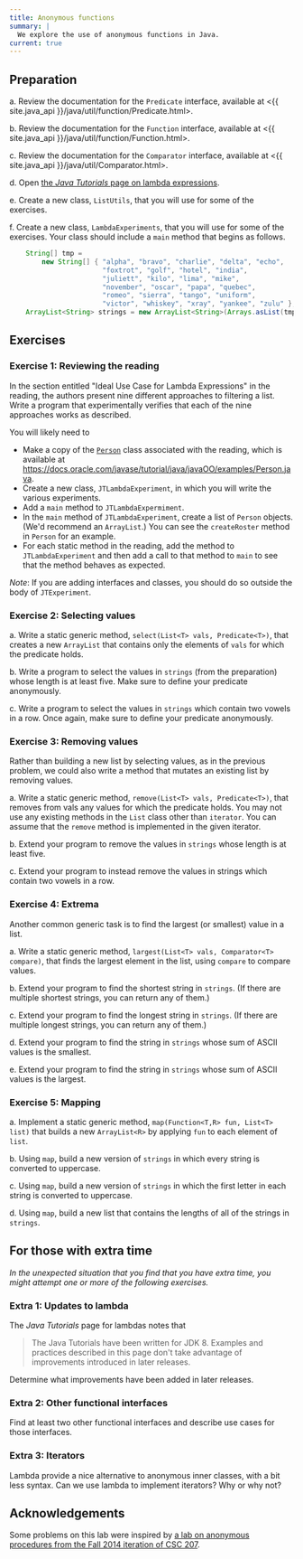 ```yaml
---
title: Anonymous functions
summary: |
  We explore the use of anonymous functions in Java.
current: true
---
```

## Preparation

a. Review the documentation for the `Predicate` interface, available
at <{{ site.java_api }}/java/util/function/Predicate.html>.

b. Review the documentation for the `Function` interface, available
at <{{ site.java_api }}/java/util/function/Function.html>.

c. Review the documentation for the `Comparator` interface, available
at <{{ site.java_api }}/java/util/Comparator.html>.

d. Open [the _Java Tutorials_ page on lambda expressions](https://docs.oracle.com/javase/tutorial/java/javaOO/lambdaexpressions.html).

e. Create a new class, `ListUtils`, that you will use for some of the
exercises.

f. Create a new class, `LambdaExperiments`, that you will use for
some of the exercises.  Your class should include a `main` method
that begins as follows.

```java
    String[] tmp = 
        new String[] { "alpha", "bravo", "charlie", "delta", "echo",
                       "foxtrot", "golf", "hotel", "india",
                       "juliett", "kilo", "lima", "mike", 
                       "november", "oscar", "papa", "quebec",
                       "romeo", "sierra", "tango", "uniform",
                       "victor", "whiskey", "xray", "yankee", "zulu" };
    ArrayList<String> strings = new ArrayList<String>(Arrays.asList(tmp));
```

## Exercises

### Exercise 1: Reviewing the reading

In the section entitled "Ideal Use Case for Lambda Expressions" in the
reading, the authors present nine different approaches to filtering a
list.  Write a program that experimentally verifies that each of the
nine approaches works as described.  

You will likely need to 

* Make a copy of the [`Person`](https://docs.oracle.com/javase/tutorial/java/javaOO/examples/Person.java) class associated with the reading, which is available at <https://docs.oracle.com/javase/tutorial/java/javaOO/examples/Person.java>.
* Create a new class, `JTLambdaExperiment`, in which you will write
  the various experiments.
* Add a `main` method to `JTLambdaExpermiment`.
* In the `main` method of `JTLambdaExperiment`, create a list of `Person` objects.  (We'd recommend an `ArrayList`.)
  You can see the `createRoster` method in `Person` for an example.
* For each static method in the reading, add the method to
  `JTLambdaExperiment` and then add a call to that method to `main` to see 
  that the method behaves as expected.

*Note*: If you are adding interfaces and classes, you should do so outside
the body of `JTExperiment`.

### Exercise 2: Selecting values

a. Write a static generic method, `select(List<T> vals, Predicate<T>)`,
that creates a new `ArrayList` that contains only the elements of
`vals` for which the predicate holds.

b. Write a program to select the values in `strings` (from the preparation) 
whose length is at least five.  Make sure to define your predicate
anonymously.

c. Write a program to select the values in `strings` which contain two 
vowels in a row.  Once again, make sure to define your predicate
anonymously.

### Exercise 3: Removing values

Rather than building a new list by selecting values, as in the
previous problem, we could also write a method that mutates an
existing list by removing values.

a. Write a static generic method, `remove(List<T> vals, Predicate<T>)`,
that removes from vals any values for which the predicate holds.  You
may not use any existing methods in the `List` class other than
`iterator`.  You can assume that the `remove` method is implemented
in the given iterator.

b. Extend your program to remove the values in `strings` whose length is 
at least five.

c. Extend your program to instead remove the values in strings which 
contain two vowels in a row.

### Exercise 4: Extrema

Another common generic task is to find the largest (or smallest)
value in a list.

a. Write a static generic method, `largest(List<T> vals, Comparator<T>
compare)`, that finds the largest element in the list, using `compare`
to compare values.

b. Extend your program to find the shortest string in `strings`.  (If
there are multiple shortest strings, you can return any of them.)

c. Extend your program to find the longest string in `strings`.  (If
there are multiple longest strings, you can return any of them.)

d. Extend your program to find the string in `strings` whose sum of
ASCII values is the smallest.

e. Extend your program to find the string in `strings` whose sum of
ASCII values is the largest.

### Exercise 5: Mapping

a. Implement a static generic method, `map(Function<T,R> fun, List<T>
list)` that builds a new `ArrayList<R>` by applying `fun` to each element
of `list`.

b. Using `map`, build a new version of `strings` in which every string is converted to uppercase.

c. Using `map`, build a new version of `strings` in which the first letter in each string is converted to uppercase. 

d. Using `map`, build a new list that contains the lengths of all of the
strings in `strings`.

## For those with extra time

_In the unexpected situation that you find that you have extra time, you
might attempt one or more of the following exercises._

### Extra 1: Updates to lambda

The _Java Tutorials_ page for lambdas notes that 

> The Java Tutorials have been written for JDK 8. Examples and practices described in this page don't take advantage of improvements introduced in later releases.

Determine what improvements have been added in later releases.

### Extra 2: Other functional interfaces

Find at least two other functional interfaces and describe use cases
for those interfaces.

### Extra 3: Iterators

Lambda provide a nice alternative to anonymous inner classes, with
a bit less syntax.  Can we use lambda to implement iterators?  Why
or why not?

## Acknowledgements

Some problems on this lab were inspired by [a lab on anonymous procedures
from the Fall 2014 iteration of CSC 207](https://www.cs.grinnell.edu/~rebelsky/Courses/CSC207/2014F/labs/anonymous-functions.html).
